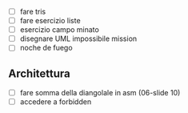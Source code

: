 - [ ] fare tris
- [ ] fare esercizio liste
- [ ] esercizio campo minato
- [ ] disegnare UML impossibile mission
- [ ] noche de fuego

## Architettura
- [ ] fare somma della diangolale in asm (06-slide 10)
- [ ] accedere a forbidden